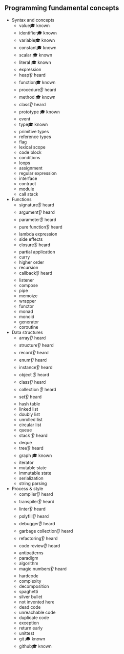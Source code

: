 ## Programming fundamental concepts

- Syntax and concepts
  - value🎓 known
  - identifier🎓 known
  - variable🎓 known
  - constant🎓 known
  - scalar 🎓 known
  - literal 🎓 known
  - expression
  - heap👂 heard
  - function🎓 known
  - procedure👂 heard
  - method 🎓 known
  - class👂 heard
  - prototype  🎓 known
  - event
  - type🎓 known
  - primitive types
  - reference types
  - flag
  - lexical scope
  - code block
  - conditions
  - loops
  - assignment
  - regular expression
  - interface
  - contract
  - module
  - call stack
- Functions
  - signature👂 heard
  - argument👂 heard
  - parameter👂 heard
  - pure function👂 heard
  - lambda expression
  - side effects
  - closure👂 heard
  - partial application
  - curry
  - higher order
  - recursion
  - callback👂 heard
  - listener
  - compose
  - pipe
  - memoize
  - wrapper
  - functor
  - monad
  - monoid
  - generator
  - coroutine
- Data structures
  - array👂 heard
  - structure👂 heard
  - record👂 heard
  - enum👂 heard
  - instance👂 heard
  - object 👂 heard
  - class👂 heard
  - collection 👂 heard
  - set👂 heard
  - hash table
  - linked list
  - doubly list
  - unrolled list
  - circular list
  - queue
  - stack 👂 heard
  - deque
  - tree👂 heard
  - graph 🎓 known
  - iterator
  - mutable state
  - immutable state
  - serialization
  - string parsing
- Process & style
  - compiler👂 heard
  - transpiler👂 heard
  - linter👂 heard
  - polyfill👂 heard
  - debugger👂 heard
  - garbage collection👂 heard
  - refactoring👂 heard
  - code review👂 heard
  - antipatterns
  - paradigm
  - algorithm
  - magic numbers👂 heard
  - hardcode
  - complexity
  - decomposition
  - spaghetti
  - silver bullet
  - not invented here
  - dead code
  - unreachable code
  - duplicate code
  - exception
  - return early
  - unittest
  - git 🎓 known
  - github🎓 known
